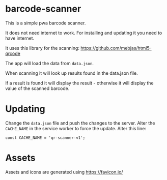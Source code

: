 # barcode-scanner

This is a simple pwa barcode scanner. 

It does not need internet to work. For installing and updating it you need to have internet.

It uses this library for the scanning: https://github.com/mebjas/html5-qrcode

The app will load the data from `data.json`.

When scanning it will look up results found in the data.json file. 

If a result is found it will display the result - otherwise it will display the value of the scanned barcode.

# Updating

Change the `data.json` file and push the changes to the server. Alter the `CACHE_NAME`  in the service worker to force the update.
Alter this line:

    const CACHE_NAME = 'qr-scanner-v1';

# Assets

Assets and icons are generated using https://favicon.io/
